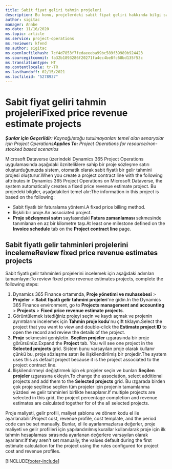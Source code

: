 ```yaml
---
title: Sabit fiyat geliri tahmin projeleri
description: Bu konu, projelerdeki sabit fiyat geliri hakkında bilgi sağlar.
author: sigitac
manager: Annbe
ms.date: 11/16/2020
ms.topic: article
ms.service: project-operations
ms.reviewer: kfend
ms.author: sigitac
ms.openlocfilehash: 7cf4d7853f7fedaeeeba99bc589f39989b924423
ms.sourcegitcommit: fa32b1893286f20271fa4ec4be8fc68bd135f53c
ms.translationtype: HT
ms.contentlocale: tr-TR
ms.lasthandoff: 02/15/2021
ms.locfileid: "5278937"
---
```

# <a name="fixed-price-revenue-estimate-projects"></a><span data-ttu-id="80e41-103">Sabit fiyat geliri tahmin projeleri</span><span class="sxs-lookup"><span data-stu-id="80e41-103">Fixed price revenue estimate projects</span></span> 

<span data-ttu-id="80e41-104">_**Şunlar için Geçerlidir:** Kaynağı/stoğu tutulmayanları temel alan senaryolar için Project Operations_</span><span class="sxs-lookup"><span data-stu-id="80e41-104">_**Applies To:** Project Operations for resource/non-stocked based scenarios_</span></span>

<span data-ttu-id="80e41-105">Microsoft Dataverse üzerindeki Dynamics 365 Project Operations uygulamasında aşağıdaki özniteliklere sahip bir proje sözleşme satırı oluşturduğunuzda sistem, otomatik olarak sabit fiyatlı bir gelir tahmini projesi oluşturur.</span><span class="sxs-lookup"><span data-stu-id="80e41-105">When you create a project contract line with the following attributes in Dynamics 365 Project Operations on Microsoft Dataverse, the system automatically creates a fixed price revenue estimate project.</span></span> <span data-ttu-id="80e41-106">Bu projedeki bilgiler, aşağıdakileri temel alır:</span><span class="sxs-lookup"><span data-stu-id="80e41-106">The information in this project is based on the following:</span></span>

  - <span data-ttu-id="80e41-107">Sabit fiyatlı bir faturalama yöntemi.</span><span class="sxs-lookup"><span data-stu-id="80e41-107">A fixed price billing method.</span></span>
  - <span data-ttu-id="80e41-108">İlişkili bir proje.</span><span class="sxs-lookup"><span data-stu-id="80e41-108">An associated project.</span></span>
  - <span data-ttu-id="80e41-109">**Proje sözleşmesi satırı** sayfasındaki **Fatura zamanlaması** sekmesinde tanımlanan en az bir kilometre taşı.</span><span class="sxs-lookup"><span data-stu-id="80e41-109">At least one milestone defined on the **Invoice schedule** tab on the **Project contract line** page.</span></span>

## <a name="review-fixed-price-revenue-estimates-projects"></a><span data-ttu-id="80e41-110">Sabit fiyatlı gelir tahminleri projelerini inceleme</span><span class="sxs-lookup"><span data-stu-id="80e41-110">Review fixed price revenue estimates projects</span></span>
<span data-ttu-id="80e41-111">Sabit fiyatlı gelir tahminleri projelerini incelemek için aşağıdaki adımları tamamlayın:</span><span class="sxs-lookup"><span data-stu-id="80e41-111">To review fixed price revenue estimates projects, complete the following steps:</span></span>

1. <span data-ttu-id="80e41-112">Dynamics 365 Finance ortamında, **Proje yönetimi ve muhasebesi** > **Projeler** > **Sabit fiyatlı gelir tahmini projeleri**'ne gidin.</span><span class="sxs-lookup"><span data-stu-id="80e41-112">In the Dynamics 365 Finance environment, go to **Projects management and accounting** > **Projects** > **Fixed price revenue estimate projects**.</span></span>
2. <span data-ttu-id="80e41-113">Görüntülemek istediğiniz projeyi seçin ve kaydı açmak ve projenin ayrıntılarını incelemek için **Tahmin proje kodu**'nu çift tıklayın.</span><span class="sxs-lookup"><span data-stu-id="80e41-113">Select the project that you want to view and double-click the **Estimate project ID** to open the record and review the details of the project.</span></span>
3. <span data-ttu-id="80e41-114">**Proje** sekmesini genişletin. **Seçilen projeler** ızgarasında bir proje görürsünüz.</span><span class="sxs-lookup"><span data-stu-id="80e41-114">Expand the **Project** tab. You will see one project in the **Selected projects** grid.</span></span> <span data-ttu-id="80e41-115">Sistem bunu varsayılan proje olarak kullanır çünkü bu, proje sözleşme satırı ile ilişkilendirilmiş bir projedir.</span><span class="sxs-lookup"><span data-stu-id="80e41-115">The system uses this as default project because it is the project associated to the project contract line.</span></span> 
4. <span data-ttu-id="80e41-116">İlişkilendirmeyi değiştirmek için ek projeler seçin ve bunları **Seçilen projeler** ızgarasına ekleyin.</span><span class="sxs-lookup"><span data-stu-id="80e41-116">To change the association, select additional projects and add them to the **Selected projects** grid.</span></span> <span data-ttu-id="80e41-117">Bu ızgarada birden çok proje seçilirse seçilen tüm projeler için projenin tamamlanma yüzdesi ve gelir tahminleri birlikte hesaplanır.</span><span class="sxs-lookup"><span data-stu-id="80e41-117">If multiple projects are selected in this grid, the project percentage completion and revenue estimates are calculated together for of the all selected projects.</span></span>

  <span data-ttu-id="80e41-118">Proje maliyeti, gelir profili, maliyet şablonu ve dönem kodu el ile ayarlanabilir.</span><span class="sxs-lookup"><span data-stu-id="80e41-118">Project cost, revenue profile, cost template, and the period code can be set manually.</span></span> <span data-ttu-id="80e41-119">Bunlar, el ile ayarlanmazlarsa değerler, proje maliyeti ve gelir profilleri için yapılandırılmış kurallar kullanılarak proje için ilk tahmin hesaplaması sırasında ayarlanan değerlere varsayılan olarak ayarlanır.</span><span class="sxs-lookup"><span data-stu-id="80e41-119">If they aren't set manually, the values default during the first estimate calculation for the project using the rules configured for project cost and revenue profiles.</span></span>



[!INCLUDE[footer-include](../includes/footer-banner.md)]